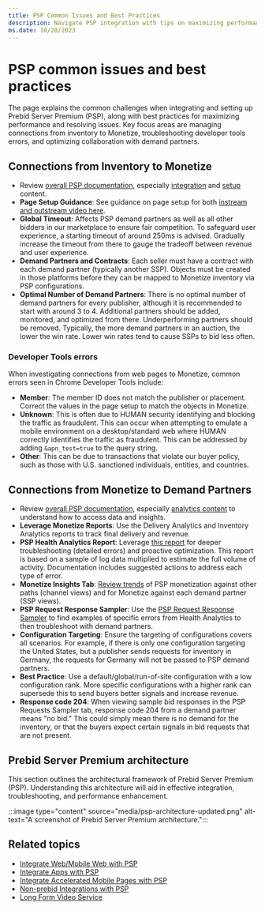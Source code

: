 ```yaml
---
title: PSP Common Issues and Best Practices
description: Navigate PSP integration with tips on maximizing performance, troubleshooting errors, and optimizing collaboration with demand partners.
ms.date: 10/28/2023
---
```


# PSP common issues and best practices

The page explains the common challenges when integrating and setting up Prebid Server Premium (PSP), along with best practices for maximizing performance and resolving issues. Key focus areas are managing connections from inventory to Monetize, troubleshooting developer tools errors, and optimizing collaboration with demand partners.

## Connections from Inventory to Monetize

- Review [overall PSP documentation](prebid-server-premium.md), especially [integration](integrate-with-psp.md) and [setup](set-up-prebid-server-premium.md) content.
- **Page Setup Guidance**: See guidance on page setup for both [instream and outstream video here](video-guidance.md).
- **Global Timeout**: Affects PSP demand partners as well as all other bidders in our marketplace to ensure fair competition. To safeguard user experience, a starting timeout of around 250ms is advised. Gradually increase the timeout from there to gauge the tradeoff between revenue and user experience.
- **Demand Partners and Contracts**: Each seller must have a contract with each demand partner (typically another SSP). Objects must be created in those platforms before they can be mapped to Monetize inventory via PSP configurations.
- **Optimal Number of Demand Partners**: There is no optimal number of demand partners for every publisher, although it is recommended to start with around 3 to 4. Additional partners should be added, monitored, and optimized from there. Underperforming partners should be removed. Typically, the more demand partners in an auction, the lower the win rate. Lower win rates tend to cause SSPs to bid less often.

### Developer Tools errors

When investigating connections from web pages to Monetize, common errors seen in Chrome Developer Tools include:

- **Member**: The member ID does not match the publisher or placement. Correct the values in the page setup to match the objects in Monetize.
- **Unknown**: This is often due to HUMAN security identifying and blocking the traffic as fraudulent. This can occur when attempting to emulate a mobile environment on a desktop/standard web where HUMAN correctly identifies the traffic as fraudulent. This can be addressed by adding `&apn_test=true` to the query string.
- **Other**: This can be due to transactions that violate our buyer policy, such as those with U.S. sanctioned individuals, entities, and countries.

## Connections from Monetize to Demand Partners

- Review [overall PSP documentation](prebid-server-premium.md), especially [analytics content](prebid-server-premium-analytics.md) to understand how to access data and insights.
- **Leverage Monetize Reports**: Use the Delivery Analytics and Inventory Analytics reports to track final delivery and revenue.
- **PSP Health Analytics Report**: Leverage [this report](prebid-server-premium-health-analytics-report.md) for deeper troubleshooting (detailed errors) and proactive optimization. This report is based on a sample of log data multiplied to estimate the full volume of activity. Documentation includes suggested actions to address each type of error.
- **Monetize Insights Tab**: [Review trends](monetize-insights-for-publishers.md) of PSP monetization against other paths (channel views) and for Monetize against each demand partner (SSP views).
- **PSP Request Response Sampler**: Use the [PSP Request Response Sampler](prebid-server-premium-request-response-sampler.md) to find examples of specific errors from Health Analytics to then troubleshoot with demand partners.
- **Configuration Targeting**: Ensure the targeting of configurations covers all scenarios. For example, if there is only one configuration targeting the United States, but a publisher sends requests for inventory in Germany, the requests for Germany will not be passed to PSP demand partners.
- **Best Practice**: Use a default/global/run-of-site configuration with a low configuration rank. More specific configurations with a higher rank can supersede this to send buyers better signals and increase revenue.
- **Response code 204**: When viewing sample bid responses in the PSP Requests Sampler tab, response code 204 from a demand partner means "no bid." This could simply mean there is no demand for the inventory, or that the buyers expect certain signals in bid requests that are not present.

## Prebid Server Premium architecture

This section outlines the architectural framework of Prebid Server Premium (PSP). Understanding this architecture will aid in effective integration, troubleshooting, and performance enhancement.

:::image type="content" source="media/psp-architecture-updated.png" alt-text="A screenshot of Prebid Server Premium architecture.":::

## Related topics

- [Integrate Web/Mobile Web with PSP](integrate-web-mobile-web-with-psp.md)
- [Integrate Apps with PSP](integrate-apps-with-psp.md)
- [Integrate Accelerated Mobile Pages with PSP](integrate-accelerated-mobile-pages-with-psp.md)
- [Non-prebid Integrations with PSP](non-prebid-integrations-with-psp.md)
- [Long Form Video Service](../digital-platform-api/long-form-video-service.md)
